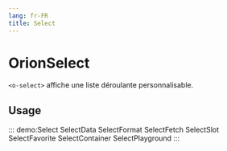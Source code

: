 ```yaml
---
lang: fr-FR
title: Select
---
```


# OrionSelect

`<o-select>` affiche une liste déroulante personnalisable.

## Usage

::: demo:Select
SelectData
SelectFormat
SelectFetch
SelectSlot
SelectFavorite
SelectContainer
SelectPlayground
:::

<attribute-table/>

